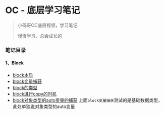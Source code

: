 # OC - 底层学习笔记

> 小码哥OC底层视频，学习笔记
> 
> 慢慢学习，总会成长的

### 笔记目录

#### 1、Block
- [block本质](./block/block1/block1)
- [block变量捕获](./block/block2/block2)
- [block的类型](./block/block3/block3)
- [block进行copy的时机](./block/block4/block4)
- [block对象类型的auto变量的捕获](./block/block5/block5)
上面`block变量捕获`测试的是基础数据类型，此处单独说对象类型的auto变量
